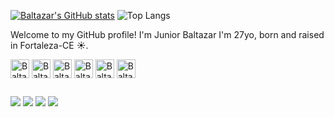 
<link rel="stylesheet" type='text/css' href="https://cdn.jsdelivr.net/gh/devicons/devicon@latest/devicon.min.css" />
          
<!--
## Hi there 👋
[![Baltazar's GitHub stats](https://github-readme-stats.vercel.app/api?username=JuniorBaltazar)](https://github.com/JuniorBaltazar/github-readme-stats)
-->
[![Baltazar's GitHub stats](https://github-readme-stats.vercel.app/api?username=JuniorBaltazar%include_all_commits=true)](https://github.com/JuniorBaltazar/github-readme-stats)
![Top Langs](https://github-readme-stats.vercel.app/api/top-langs/?username=JuniorBaltazar&hide_progress=false)

Welcome to my GitHub profile!
I'm Junior Baltazar I'm 27yo, born and raised in Fortaleza-CE ☀️.

<div style="display: inline_block">   
  <img align="center" alt="Balta-Unity" height="30" widht="40" src="https://cdn.jsdelivr.net/gh/devicons/devicon@latest/icons/unity/unity-original.svg" />
  <img align="center" alt="Balta-Gitlab" height="30" widht="40" src="https://cdn.jsdelivr.net/gh/devicons/devicon@latest/icons/gitlab/gitlab-original-wordmark.svg" />
  <img align="center" alt="Balta-GitHub" height="30" widht="40" src="https://cdn.jsdelivr.net/gh/devicons/devicon@latest/icons/github/github-original-wordmark.svg" />   
  <img align="center" alt="Balta-C#" height="30" widht="40" src="https://cdn.jsdelivr.net/gh/devicons/devicon@latest/icons/csharp/csharp-original.svg" />
  <img align="center" alt="Balta-Visual Studio" height="30" widht="40" src="https://cdn.jsdelivr.net/gh/devicons/devicon@latest/icons/visualstudio/visualstudio-original.svg" />
  <img align="center" alt="Balta-Visual Studio" height="30" widht="40" src="https://cdn.jsdelivr.net/gh/devicons/devicon@latest/icons/android/android-original-wordmark.svg" />
</div>

##

<div>
  <!--        
  <a href="" target="_blank"><img src=""></a>
   -->
  <a href="https://discord.gg/veEmXvCBxW" target="_blank"><img src="https://img.shields.io/badge/Discord-7289DA?style=for-the-badge&logo=discord&logoColor=white"></a>
  <a href="https://www.baltared.com/" target="_blank"><img src="https://img.shields.io/badge/website-000000?style=for-the-badge&logo=About.me&logoColor=white"></a>
  <a href="https://baltared.itch.io/" target="_blank"><img src="https://img.shields.io/badge/Itch.io-FA5C5C?style=for-the-badge&logo=itchdotio&logoColor=white"></a>
  <a href="https://www.linkedin.com/in/junior-baltazar/" target="_blank"><img src="https://img.shields.io/badge/LinkedIn-0077B5?style=for-the-badge&logo=linkedin&logoColor=white"></a>
  
</div>

<!--
**JuniorBaltazar/JuniorBaltazar** is a ✨ _special_ ✨ repository because its `README.md` (this file) appears on your GitHub profile.

Here are some ideas to get you started:

- 🔭 I’m currently working on ...
- 🌱 I’m currently learning ...
- 👯 I’m looking to collaborate on ...
- 🤔 I’m looking for help with ...
- 💬 Ask me about ...
- 📫 How to reach me: ...
- 😄 Pronouns: ...
- ⚡ Fun fact: ...
-->
